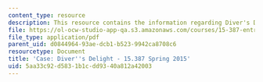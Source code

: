 ```yaml
---
content_type: resource
description: This resource contains the information regarding Diver's Delight.
file: https://ol-ocw-studio-app-qa.s3.amazonaws.com/courses/15-387-entrepreneurial-sales-spring-2015/5aa33c92d5831b1cdd9340a812a42003_MIT15_387S15_Divers_Delight.pdf
file_type: application/pdf
parent_uid: d0844964-93ae-dcb1-b523-9942ca8708c6
resourcetype: Document
title: 'Case: Diver''s Delight - 15.387 Spring 2015'
uid: 5aa33c92-d583-1b1c-dd93-40a812a42003
---
```

